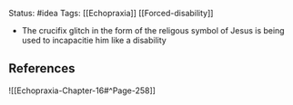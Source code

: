 Status: #idea
Tags: [[Echopraxia]] [[Forced-disability]]

* The crucifix glitch in the form of the religous symbol of Jesus is being used to incapacitie him like a disability

## References

![[Echopraxia-Chapter-16#^Page-258]]